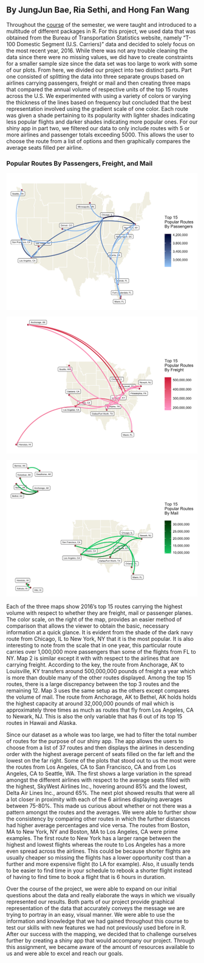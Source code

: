 ## By JungJun Bae, Ria Sethi, and Hong Fan Wang

  Throughout the [course](https://idc9.github.io/stor390/) of the semester, we were taught and introduced to a multitude of different packages in R. For this project, we used data that was obtained from the Bureau of Transportation Statistics website, namely “T-100 Domestic Segment (U.S. Carriers)” data and decided to solely focus on the most recent year, 2016. While there was not any trouble cleaning the data since there were no missing values, we did have to create constraints for a smaller sample size since the data set was too large to work with some of our plots. From here, we divided our project into two distinct parts. Part one consisted of splitting the data into three separate groups based on airlines carrying passengers, freight or mail and then creating three maps that compared the annual volume of respective units of the top 15 routes across the U.S. We experimented with using a variety of colors or varying the thickness of the lines based on frequency but concluded that the best representation involved using the gradient scale of one color. Each route was given a shade pertaining to its popularity with lighter shades indicating less popular flights and darker shades indicating more popular ones. For our shiny app in part two, we filtered our data to only include routes with 5 or more airlines and passenger totals exceeding 5000. This allows the user to choose the route from a list of options and then graphically compares the average seats filled per airline.  
  
  
### Popular Routes By Passengers, Freight, and Mail
![Top 15 Popular Routes By Passengers](passengers.png "Top 15 Popular Routes By Passengers")

![Top 15 Popular Routes By Freight](freight.png "Top 15 Popular Routes By Freight")
  
![Top 15 Popular Routes By Mail](mail.png "Top 15 Popular Routes By Mail")
  
  
  Each of the three maps show 2016’s top 15 routes carrying the highest volume with respect to whether they are freight, mail or passenger planes. The color scale, on the right of the map, provides an easier method of comparison that allows the viewer to obtain the basic, necessary information at a quick glance. It is evident from the shade of the dark navy route from Chicago, IL to New York, NY that it is the most popular. It is also interesting to note from the scale that in one year, this particular route carries over 1,000,000 more passengers than some of the flights from FL to NY. Map 2 is similar except it with with respect to the airlines that are carrying freight. According to the key, the route from Anchorage, AK to Louisville, KY transfers around 500,000,000 pounds of freight a year which is more than double many of the other routes displayed. Among the top 15 routes, there is a large discrepancy between the top 3 routes and the remaining 12. Map 3 uses the same setup as the others except compares the volume of mail. The route from Anchorage, AK to Bethel, AK holds holds the highest capacity at around 32,000,000 pounds of mail which is approximately three times as much as routes that fly from Los Angeles, CA to Newark, NJ. This is also the only variable that has 6 out of its top 15 routes in Hawaii and Alaska.  
  	
Since our dataset as a whole was too large, we had to filter the total number of routes for the purpose of our shiny app. The app allows the users to choose from a list of 37 routes and then displays the airlines in descending order with the highest average percent of seats filled on the far left and the lowest on the far right. Some of the plots that stood out to us the most were the routes from Los Angeles, CA to San Francisco, CA and from Los Angeles, CA to Seattle, WA. The first shows a large variation in the spread amongst the different airlines with respect to the average seats filled with the highest, SkyWest Airlines Inc., hovering around 85% and the lowest, Delta Air Lines Inc., around 65%. The next plot showed results that were all a lot closer in proximity with each of the 6 airlines displaying averages between 75-80%. This made us curious about whether or not there was a pattern amongst the routes and the averages. We were able to further show the consistency by comparing other routes in which the further distances had higher average percentages and vice versa. The routes from Boston, MA to New York, NY and Boston, MA to Los Angeles, CA were prime examples.  The first route to New York has a larger range between the highest and lowest flights whereas the route to Los Angeles has a more even spread across the airlines. This could be because shorter flights are usually cheaper so missing the flights has a lower opportunity cost than a further and more expensive flight (to LA for example). Also, it usually tends to be easier to find time in your schedule to rebook a shorter flight instead of having to find time to book a flight that is 6 hours in duration.  
  
Over the course of the project, we were able to expand on our initial questions about the data and really elaborate the ways in which we visually represented our results. Both parts of our project provide graphical representation of the data that accurately conveys the message we are trying to portray in an easy, visual manner. We were able to use the information and knowledge that we had gained throughout this course to test our skills with new features we had not previously used before in R. After our success with the mapping, we decided that to challenge ourselves further by creating a shiny app that would accompany our project. Through this assignment, we became aware of the amount of resources available to us and were able to excel and reach our goals.  
